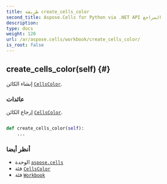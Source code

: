 ```yaml
---
title: طريقة create_cells_color
second_title: Aspose.Cells for Python via .NET API المراجع
description:
type: docs
weight: 120
url: /ar/aspose.cells/workbook/create_cells_color/
is_root: false
---
```

##  create_cells_color(self) {#}
إنشاء الكائن [`CellsColor`](/cells/python-net/ar/aspose.cells/cellscolor).


###  عائدات

إرجاع الكائن [`CellsColor`](/cells/python-net/ar/aspose.cells/cellscolor).


```python

def create_cells_color(self):
    ...
```





###  أنظر أيضا
* الوحدة [`aspose.cells`](../../)
* فئة [`CellsColor`](/cells/python-net/ar/aspose.cells/cellscolor)
* فئة [`Workbook`](/cells/python-net/ar/aspose.cells/workbook)
